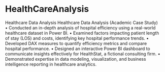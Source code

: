 # HealthCareAnalysis
Healthcare Data Analysis 
Healthcare Data Analysis (Academic Case Study)
    • Conducted an in-depth analysis of hospital efficiency using a real-world healthcare dataset in Power BI.
    • Examined factors impacting patient length of stay (LOS) and costs, identifying key hospital performance trends.
    • Developed DAX measures to quantify efficiency metrics and compare hospital performance.
    • Designed an interactive Power BI dashboard to communicate insights effectively for HealthStat, a fictional consulting firm.
    • Demonstrated expertise in data modeling, visualization, and business intelligence reporting in healthcare analytics.
